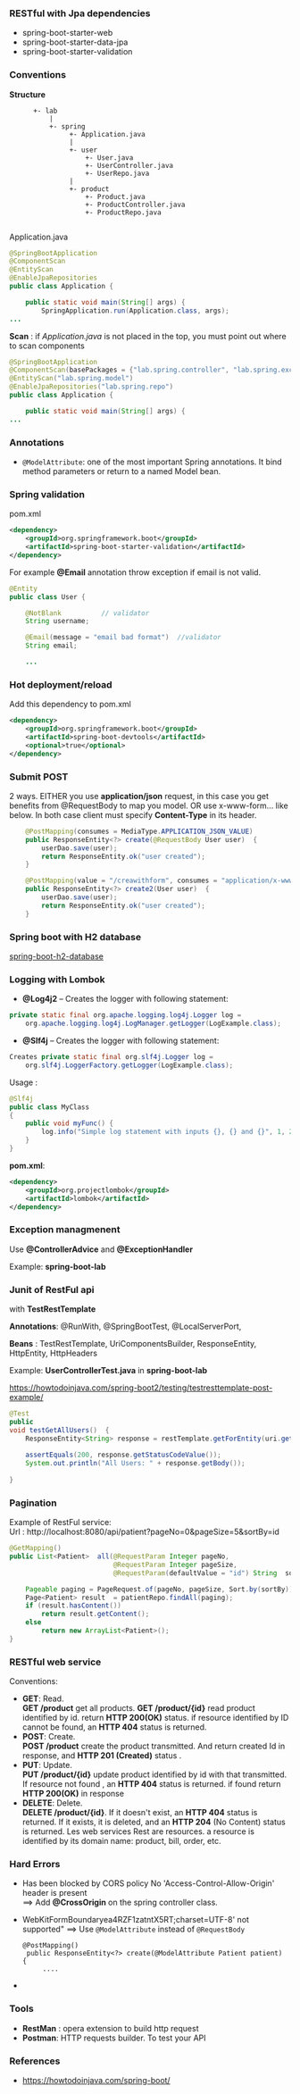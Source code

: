 ### RESTful with Jpa dependencies
 * spring-boot-starter-web
 * spring-boot-starter-data-jpa
 * spring-boot-starter-validation 

### Conventions
**Structure**

~~~
      +- lab
          |
          +- spring
               +- Application.java
               |
               +- user
                   +- User.java
                   +- UserController.java
                   +- UserRepo.java
               |
               +- product
                   +- Product.java
                   +- ProductController.java
                   +- ProductRepo.java
               
~~~

Application.java

~~~java
@SpringBootApplication
@ComponentScan
@EntityScan
@EnableJpaRepositories
public class Application {

    public static void main(String[] args) {
        SpringApplication.run(Application.class, args);
...
~~~

**Scan** : if *Application.java* is not placed in the top, you must point out where to scan components

~~~java
@SpringBootApplication
@ComponentScan(basePackages = {"lab.spring.controller", "lab.spring.exception", })
@EntityScan("lab.spring.model")
@EnableJpaRepositories("lab.spring.repo")
public class Application {

	public static void main(String[] args) {
...
~~~


### Annotations
 * `@ModelAttribute`: one of the most important Spring annotations. It bind method parameters or return to a named Model bean.

### Spring validation
pom.xml  

~~~xml
<dependency>
    <groupId>org.springframework.boot</groupId>
    <artifactId>spring-boot-starter-validation</artifactId>
</dependency>
~~~

For example  **@Email** annotation  throw exception if email is not valid.

~~~java
@Entity
public class User {

    @NotBlank          // validator
    String username;

    @Email(message = "email bad format")  //validator
    String email;

    ...
~~~



### Hot deployment/reload
Add this dependency to pom.xml

~~~ xml
<dependency>
    <groupId>org.springframework.boot</groupId>
    <artifactId>spring-boot-devtools</artifactId>
    <optional>true</optional>
</dependency>
~~~

### Submit POST
2 ways. EITHER you use **application/json** request, in this case you get benefits from @RequestBody to map you model. OR use x-www-form... like below. In both case client must specify **Content-Type** in its header. 

~~~java   
    @PostMapping(consumes = MediaType.APPLICATION_JSON_VALUE) 
    public ResponseEntity<?> create(@RequestBody User user)  {
        userDao.save(user);
        return ResponseEntity.ok("user created");
    }

    @PostMapping(value = "/creawithform", consumes = "application/x-www-form-urlencoded") 
    public ResponseEntity<?> create2(User user)  {
        userDao.save(user);
        return ResponseEntity.ok("user created");
    }
~~~


### Spring boot with H2 database
[spring-boot-h2-database](https://www.baeldung.com/spring-boot-h2-database)

### Logging with Lombok
 * **@Log4j2** – Creates the logger with following statement:

~~~java
private static final org.apache.logging.log4j.Logger log = 
    org.apache.logging.log4j.LogManager.getLogger(LogExample.class);
~~~

 * **@Slf4j** – Creates the logger with following statement:

~~~java
Creates private static final org.slf4j.Logger log = 
    org.slf4j.LoggerFactory.getLogger(LogExample.class);
~~~

Usage :

~~~java
@Slf4j
public class MyClass 
{
    public void myFunc() {
        log.info("Simple log statement with inputs {}, {} and {}", 1, 2, 3);
    }
}
~~~

**pom.xml**:

~~~xml
<dependency>
    <groupId>org.projectlombok</groupId>
    <artifactId>lombok</artifactId>
</dependency>
~~~

### Exception managmenent
Use **@ControllerAdvice** and **@ExceptionHandler**

Example: **spring-boot-lab**

### Junit of RestFul api
with **TestRestTemplate** 

**Annotations**: @RunWith, @SpringBootTest, @LocalServerPort, 

**Beans** : TestRestTemplate, UriComponentsBuilder, ResponseEntity, HttpEntity, HttpHeaders

Example:  **UserControllerTest.java** in **spring-boot-lab**

https://howtodoinjava.com/spring-boot2/testing/testresttemplate-post-example/

~~~java
@Test
public
void testGetAllUsers()  {
	ResponseEntity<String> response = restTemplate.getForEntity(uri.getPath(), String.class);
	
	assertEquals(200, response.getStatusCodeValue());
	System.out.println("All Users: " + response.getBody());
	
}
~~~

### Pagination
Example of RestFul service:  
Url : http://localhost:8080/api/patient?pageNo=0&pageSize=5&sortBy=id

~~~java
@GetMapping()
public List<Patient>  all(@RequestParam Integer pageNo,
                          @RequestParam Integer pageSize,
                          @RequestParam(defaultValue = "id") String  sortBy    ) {

    Pageable paging = PageRequest.of(pageNo, pageSize, Sort.by(sortBy));
    Page<Patient> result  = patientRepo.findAll(paging);
    if (result.hasContent())
        return result.getContent();
    else 
        return new ArrayList<Patient>();
}
~~~
 

### RESTful web service
Conventions:
 * **GET**: Read.   
   **GET /product** get all products. **GET /product/{id}** read product identified  by id. return **HTTP 200(OK)** status.  if resource identified by ID cannot be found, an **HTTP 404** status is returned. 
 * **POST**: Create.  
   **POST  /product** create the product transmitted. And return created Id in response, and **HTTP 201 (Created)** status .
 * **PUT**: Update.  
   **PUT /product/{id}** update product identified by id with that transmitted. If resource not found , an **HTTP 404** status is returned. if found return **HTTP 200(OK)** in response
 * **DELETE**: Delete.   
   **DELETE /product/{id}**. If it doesn't exist, an **HTTP 404** status is returned. If it exists, it is deleted, and an **HTTP 204** (No Content) status is returned.
Les web services Rest are resources. a resource is identified by its domain name: product, bill, order, etc. 

 
### Hard Errors
 * Has been blocked by CORS policy  No 'Access-Control-Allow-Origin' header is present  
   ==> Add **@CrossOrigin** on the spring controller class. 
 * WebKitFormBoundaryea4RZF1zatntX5RT;charset=UTF-8' not supported"
   ==> Use `@ModelAttribute` instead of `@RequestBody`
   ~~~
   @PostMapping() 
    public ResponseEntity<?> create(@ModelAttribute Patient patient)  {
        ....
   ~~~

 * 

### Tools
  * **RestMan** : opera extension to build http request
  * **Postman**: HTTP requests builder. To test your API



### References
 * https://howtodoinjava.com/spring-boot/


 



